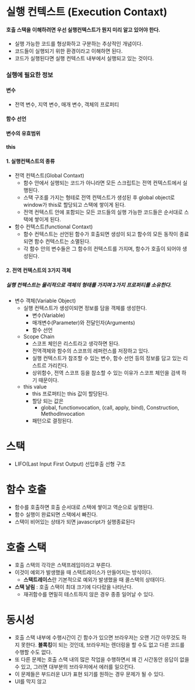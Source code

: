# 실행 컨텍스트 (Execution Contaxt)
#### 호출 스택을 이해하려면 우선 실행컨텍스트가 뭔지 미리 알고 있어야 한다.
- 실행 가능한 코드를 형상화하고 구분하는 추상적인 개념이다.
- 코드들이 실행되기 위한 환경이라고 이해하면 된다.
- 코드가 실행된다면 실행 컨텍스트 내부에서 실행되고 있는 것이다.

### 실행에 필요한 정보
#### 변수
- 전역 변수, 지역 변수, 매개 변수, 객체의 프로퍼티 
#### 함수 선언
#### 변수의 유효범위
#### this

#### 1. 실행컨텍스트의 종류
  - 전역 컨텍스트(Global Contaxt)
    - 함수 안에서 실행되는 코드가 아니라면 모든 스크립트는 전역 컨텍스트에서 실행된다. 
    - 스택 구조를 가지는 형테로 전역 컨텍스트가 생성된 후 global object로 window가 this로 할당되고 스택에 쌓이게 된다.
    - 전역 컨텍스트 안에 포함되는 모든 코드들의 실행 가능한 코드들은 순서대로 스택에 쌓이게 된다.
  - 함수 컨텍스트(functional Contaxt)
    - 함수 컨텍스트는 선언된 함수가 호출되면 생성이 되고 함수의 모든 동작이 종료되면 함수 컨텍스트는 소멸된다.
    - 각 함수 안의 변수들은 그 함수의 컨텍스트를 가지며, 함수가 호출이 되어야 생성된다.
    
#### 2. 전역 컨텍스트의 3가지 객체
##### 실행 컨텍스트는 물리적으로 객체의 형태를 가지며 3가지 프로퍼티를 소유한다.
- 변수 객체(Variable Object)
  - 실행 컨텍스트가 생성이되면 정보를 담을 객체를 생성한다.
    - 변수(Variable)
    - 매개변수(Parameter)와 전달인자(Arguments)
    - 함수 선언
  - Scope Chain
    - 스코프 체인은 리스트라고 생각하면 된다.
    - 전역객체와 함수의 스코프의 레퍼런스를 저장하고 있다.
    - 실행 컨텍스트가 참조할 수 있는 변수, 함수 선언 등의 정보를 담고 있는 리스트르 가리킨다.
    - 상위함수, 전역 스코프 등을 참소할 수 있는 이유가 스코프 체인을 검색 하기 때문이다.
  - this value
    - this 프로퍼티는 this 값이 할당된다.
    - 할당 되는 값은
      - global, functionvocation, (call, apply, bind), Construction, MethodInvocation
    - 패턴으로 결정된다.

# 스택
- LIFO(Last Input First Output) 선입후출 선형 구조

# 함수 호출
- 함수를 호출하면 호출 순서대로 스택에 쌓이고 역순으로 실행된다.
- 함수 실행이 완료되면 스택에서 빠진다.
- 스택이 비어있는 상태가 되면 javascript가 실행종료된다

# 호출 스택
- 호출 스택의 각각은 스택프레임이라고 부른다.
- 이것이 예외가 발생했을 때 스택트레이스가 만들어지는 방식이다.
  - **스택트레이스**란 기본적으로 예외가 발생했을 때 콜스택의 상태이다.
- **스택 날림** : 호출 스택이 최대 크기에 다다랐을 나타난다.
  - 재귀함수를 면밀히 테스트하지 않은 경우 종종 일어날 수 있다.

# 동시성
- 호출 스택 내부에 수행시간이 긴 함수가 있으면 브라우저는 오랜 기간 아무것도 하지 못한다.
**블록킹**이 되는 것인데, 브라우저는 렌더링을 할 수도 없고 다른 코드를 수행할 수도 없다.
- 또 다른 문제는 호출 스택 내의 많은 작업을 수행하면서 꽤 긴 시간동안 응답이 없을 수 있고, 
그러면 대부분의 브라우저에서 에러를 일으킨다.
- 이 문제들은 부드러운 UI가 표현 되기를 원하는 경우 문제가 될 수 있다.
- UI를 막지 않고 



